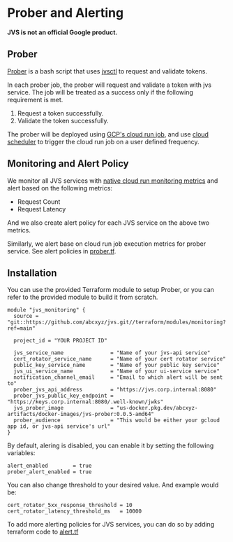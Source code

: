 # Prober and Alerting

**JVS is not an official Google product.**

## Prober

[Prober](../prober/) is a bash script that uses [jvsctl](../cmd/jvsctl/) to request and validate tokens. 

In each prober job, the prober will request and validate a token with jvs service. The job will be treated as a success only if the following requirement is met.
  1. Request a token successfully.
  2. Validate the token successfully.

The prober will be deployed using [GCP's cloud run job](https://cloud.google.com/run/docs/create-jobs), and use [cloud scheduler](https://cloud.google.com/scheduler/docs/overview) to trigger the cloud run job on a user defined frequency.

## Monitoring and Alert Policy

We monitor all JVS services with [native cloud run monitoring metrics](https://cloud.google.com/monitoring/api/metrics_gcp#gcp-run) and alert based on the following metrics:

-  Request Count 
-  Request Latency

And we also create alert policy for each JVS service on the above two metrics.

Similarly, we alert base on cloud run job execution metrics for prober service.
See alert policies in [prober.tf](../terraform/modules/monitoring/prober.tf).

## Installation

You can use the provided Terraform module to setup Prober, or you can refer to the provided module to build it from scratch.

```
module "jvs_monitoring" {
  source = "git::https://github.com/abcxyz/jvs.git//terraform/modules/monitoring?ref=main"

  project_id = "YOUR PROJECT ID"

  jvs_service_name               = "Name of your jvs-api service"
  cert_rotator_service_name      = "Name of your cert rotator service"
  public_key_service_name        = "Name of your public key service"
  jvs_ui_service_name            = "Name of your ui-service service"
  notification_channel_email     = "Email to which alert will be sent to"
  prober_jvs_api_address         = "https://jvs.corp.internal:8080"
  prober_jvs_public_key_endpoint = "https://keys.corp.internal:8080/.well-known/jwks"
  jvs_prober_image               = "us-docker.pkg.dev/abcxyz-artifacts/docker-images/jvs-prober:0.0.5-amd64"
  prober_audience                = "This would be either your gcloud app id, or jvs-api service's url"
}
```

By default, alering is disabled, you can enable it by setting the following variables:
```
alert_enabled        = true
prober_alert_enabled = true

```

You can also change threshold to your desired value. And example would be:
```
cert_rotator_5xx_response_threshold = 10
cert_rotator_latency_threshold_ms   = 10000
```

To add more alerting policies for JVS services, you can do so by adding terraform code to [alert.tf](../terraform/modules/monitoring/alert.tf)

